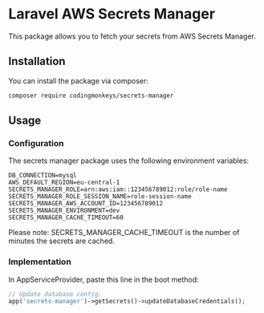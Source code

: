 # Laravel AWS Secrets Manager

This package allows you to fetch your secrets from AWS Secrets Manager.


## Installation

You can install the package via composer:
```bash
composer require codingmonkeys/secrets-manager
```

## Usage

### Configuration

The secrets manager package uses the following environment variables:

```dotenv
DB_CONNECTION=mysql
AWS_DEFAULT_REGION=eu-central-1
SECRETS_MANAGER_ROLE=arn:aws:iam::123456789012:role/role-name
SECRETS_MANAGER_ROLE_SESSION_NAME=role-session-name
SECRETS_MANAGER_AWS_ACCOUNT_ID=123456789012
SECRETS_MANAGER_ENVIRONMENT=dev
SECRETS_MANAGER_CACHE_TIMEOUT=60
```

Please note: SECRETS_MANAGER_CACHE_TIMEOUT is the number of minutes the secrets are cached.

### Implementation

In AppServiceProvider, paste this line in the boot method:

```php
// Update database config.
app('secrets-manager')->getSecrets()->updateDatabaseCredentials();
```